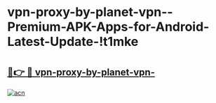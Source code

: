 # vpn-proxy-by-planet-vpn--Premium-APK-Apps-for-Android-Latest-Update-!t1mke

# <h2><a href="https://thx066.esa.edu.pl?title=vpn-proxy-by-planet-vpn-&ref=t1mke">🔗👉 🔴 vpn-proxy-by-planet-vpn-</a></h2>

[![acn](https://github.com/user-attachments/assets/0f9c940e-d8b0-45ae-aac7-cd30a18b3e1c)](https://thx066.esa.edu.pl?title=vpn-proxy-by-planet-vpn-&ref=t1mke)


